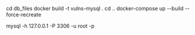 cd db_files
docker build -t vulns-mysql .
cd ..
docker-compose up --build --force-recreate


mysql -h 127.0.0.1 -P 3306 -u root -p


